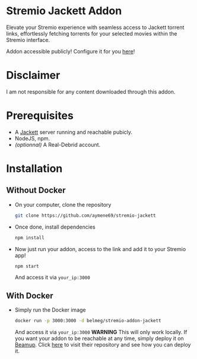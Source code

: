 # Stremio Jackett Addon
Elevate your Stremio experience with seamless access to Jackett torrent links, effortlessly fetching torrents for your selected movies within the Stremio interface.

Addon accessible publicly! Configure it for you [here](https://va-dda.click/)!

# Disclaimer
I am not responsible for any content downloaded through this addon.

# Prerequisites
- A [Jackett](https://github.com/Jackett/Jackett) server running and reachable pubicly.
- NodeJS, npm.
- *(optionnal)* A Real-Debrid account.

# Installation
## Without Docker
- On your computer, clone the repository
    ```sh
    git clone https://github.com/aymene69/stremio-jackett
    ```
- Once done, install dependencies
    ```sh
    npm install
    ````
- Now just run your addon, access to the link and add it to your Stremio app!
    ```
    npm start
    ```
    And access it via `your_ip:3000`
## With Docker
- Simply run the Docker image
    ```sh
    docker run -p 3000:3000 -d belmeg/stremio-addon-jackett
    ```
    And access it via `your_ip:3000`
**WARNING** This will only work locally. If you want your addon to be reachable at any time, simply deploy it on [Beamup](https://github.com/Stremio/stremio-beamup-cli). Click [here](https://github.com/Stremio/stremio-beamup-cli) to visit their repository and see how you can deploy it.
